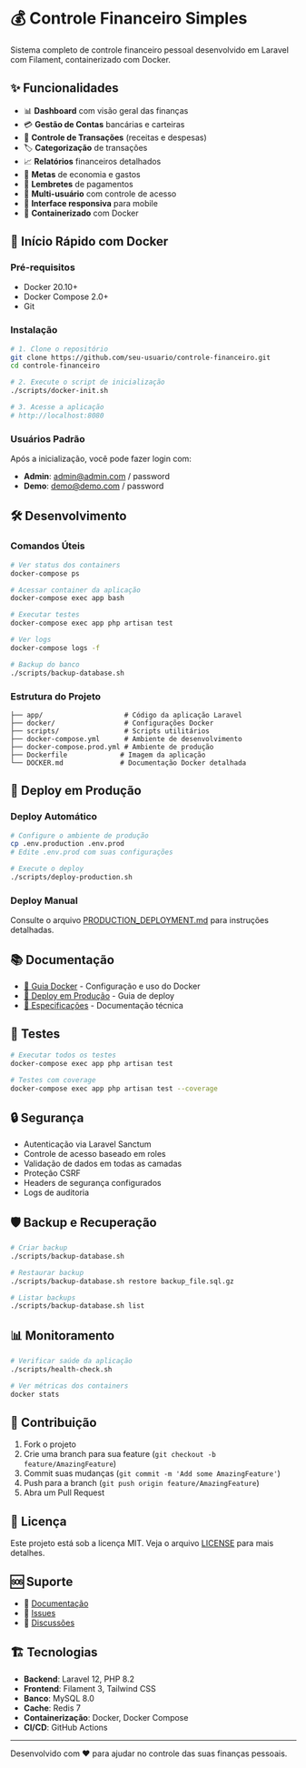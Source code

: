 # 💰 Controle Financeiro Simples

Sistema completo de controle financeiro pessoal desenvolvido em Laravel com Filament, containerizado com Docker.

## ✨ Funcionalidades

- 📊 **Dashboard** com visão geral das finanças
- 💳 **Gestão de Contas** bancárias e carteiras
- 📝 **Controle de Transações** (receitas e despesas)
- 🏷️ **Categorização** de transações
- 📈 **Relatórios** financeiros detalhados
- 🎯 **Metas** de economia e gastos
- 🔔 **Lembretes** de pagamentos
- 👥 **Multi-usuário** com controle de acesso
- 📱 **Interface responsiva** para mobile
- 🐳 **Containerizado** com Docker

## 🚀 Início Rápido com Docker

### Pré-requisitos

- Docker 20.10+
- Docker Compose 2.0+
- Git

### Instalação

```bash
# 1. Clone o repositório
git clone https://github.com/seu-usuario/controle-financeiro.git
cd controle-financeiro

# 2. Execute o script de inicialização
./scripts/docker-init.sh

# 3. Acesse a aplicação
# http://localhost:8080
```

### Usuários Padrão

Após a inicialização, você pode fazer login com:

- **Admin**: admin@admin.com / password
- **Demo**: demo@demo.com / password

## 🛠️ Desenvolvimento

### Comandos Úteis

```bash
# Ver status dos containers
docker-compose ps

# Acessar container da aplicação
docker-compose exec app bash

# Executar testes
docker-compose exec app php artisan test

# Ver logs
docker-compose logs -f

# Backup do banco
./scripts/backup-database.sh
```

### Estrutura do Projeto

```
├── app/                    # Código da aplicação Laravel
├── docker/                 # Configurações Docker
├── scripts/                # Scripts utilitários
├── docker-compose.yml      # Ambiente de desenvolvimento
├── docker-compose.prod.yml # Ambiente de produção
├── Dockerfile             # Imagem da aplicação
└── DOCKER.md              # Documentação Docker detalhada
```

## 🚀 Deploy em Produção

### Deploy Automático

```bash
# Configure o ambiente de produção
cp .env.production .env.prod
# Edite .env.prod com suas configurações

# Execute o deploy
./scripts/deploy-production.sh
```

### Deploy Manual

Consulte o arquivo [PRODUCTION_DEPLOYMENT.md](PRODUCTION_DEPLOYMENT.md) para instruções detalhadas.

## 📚 Documentação

- [📖 Guia Docker](DOCKER.md) - Configuração e uso do Docker
- [🚀 Deploy em Produção](PRODUCTION_DEPLOYMENT.md) - Guia de deploy
- [🔧 Especificações](/.kiro/specs/controle-financeiro-simples/) - Documentação técnica

## 🧪 Testes

```bash
# Executar todos os testes
docker-compose exec app php artisan test

# Testes com coverage
docker-compose exec app php artisan test --coverage
```

## 🔒 Segurança

- Autenticação via Laravel Sanctum
- Controle de acesso baseado em roles
- Validação de dados em todas as camadas
- Proteção CSRF
- Headers de segurança configurados
- Logs de auditoria

## 🛡️ Backup e Recuperação

```bash
# Criar backup
./scripts/backup-database.sh

# Restaurar backup
./scripts/backup-database.sh restore backup_file.sql.gz

# Listar backups
./scripts/backup-database.sh list
```

## 📊 Monitoramento

```bash
# Verificar saúde da aplicação
./scripts/health-check.sh

# Ver métricas dos containers
docker stats
```

## 🤝 Contribuição

1. Fork o projeto
2. Crie uma branch para sua feature (`git checkout -b feature/AmazingFeature`)
3. Commit suas mudanças (`git commit -m 'Add some AmazingFeature'`)
4. Push para a branch (`git push origin feature/AmazingFeature`)
5. Abra um Pull Request

## 📝 Licença

Este projeto está sob a licença MIT. Veja o arquivo [LICENSE](LICENSE) para mais detalhes.

## 🆘 Suporte

- 📖 [Documentação](DOCKER.md)
- 🐛 [Issues](https://github.com/seu-usuario/controle-financeiro/issues)
- 💬 [Discussões](https://github.com/seu-usuario/controle-financeiro/discussions)

## 🏗️ Tecnologias

- **Backend**: Laravel 12, PHP 8.2
- **Frontend**: Filament 3, Tailwind CSS
- **Banco**: MySQL 8.0
- **Cache**: Redis 7
- **Containerização**: Docker, Docker Compose
- **CI/CD**: GitHub Actions

---

Desenvolvido com ❤️ para ajudar no controle das suas finanças pessoais.